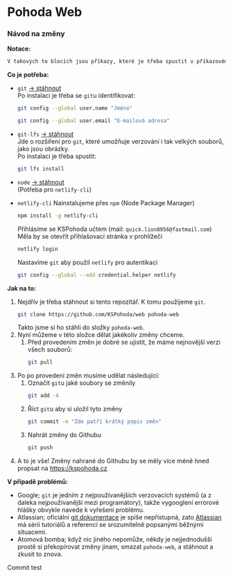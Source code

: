 # Pohoda Web

### Návod na změny

**Notace:**

```sh
V takových to blocích jsou příkazy, které je třeba spustit v příkazovém řádku
```

**Co je potřeba:**

- `git` [→ stáhnout][git]  
  Po instalaci je třeba se `git`u identifikovat:

  ```sh
  git config --global user.name "Jméno"
  ```

  ```sh
  git config --global user.email "E-mailová adresa"
  ```

- `git-lfs` [→ stáhnout][git-lfs]  
  Jde o rozšíření pro `git`, které umožňuje verzování i tak velkých souborů, jako jsou obrázky.  
  Po instalaci je třeba spustit:

  ```sh
  git lfs install
  ```

- `node` [→ stáhnout][node]  
  (Potřeba pro `netlify-cli`)

- `netlify-cli`
  Nainstalujeme přes `npm` (Node Package Manager)
  ```sh
  npm install -g netlify-cli
  ```
  Přihlásíme se KSPohoda učtem (mail: `quick.lion8956@fastmail.com`)  
  Měla by se otevřít přihlašovací stránka v prohlížeči
  ```sh
  netlify login
  ```
  Nastavíme `git` aby použil `netlify` pro autentikaci
  ```sh
  git config --global --add credential.helper netlify
  ```

**Jak na to:**

1. Nejdřív je třeba stáhnout si tento repozitář. K tomu použijeme `git`.
   ```sh
   git clone https://github.com/KSPohoda/web pohoda-web
   ```
   Takto jsme si ho stáhli do složky `pohoda-web`.
1. Nyní můžeme v této složce dělat jakékoliv změny chceme.
   1. Před provedením změn je dobré se ujistit, že máme nejnovější verzi všech souborů:
      ```sh
      git pull
      ```
1. Po po provedení změn musíme udělat následující:
   1. Označit `git`u jaké soubory se změnily
      ```sh
      git add -A
      ```
   1. Říct `git`u aby si uložil tyto změny
      ```sh
      git commit -m "Zde patří krátký popis změn"
      ```
   1. Nahrát změny do Githubu
      ```sh
      git push
      ```
1. A to je vše! Změny nahrané do Githubu by se měly více méně hned propsat na https://kspohoda.cz

**V případě problémů:**

- Google; `git` je jedním z nejpoužívanějších verzovacích systémů (a z daleka nejpoužívanější mezi programátory), takže vygooglení errorové hlášky obvykle navede k vyřešení problému.
- Atlassian; oficiální [git dokumentace][git-docs] je spíše nepřístupná, zato [Atlassian][atlassian] má sérii tutoriálů a referencí se srozumitelně popsanými běžnými situacemi.
- Atomová bomba; když nic jiného nepomůže, někdy je nejjednodušší prostě si překopírovat změny jinam, smazat `pohoda-web`, a stáhnout a zkusit to znova.

[atlassian]: https://www.atlassian.com/git
[git]: https://git-scm.com/downloads
[git-docs]: https://git-scm.com/doc
[git-lfs]: https://git-lfs.github.com/
[node]: https://nodejs.org/en/download/

Commit test
